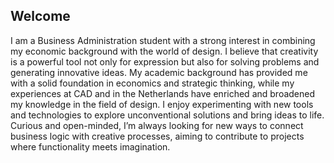 ## Welcome
I am a Business Administration student with a strong interest in
combining my economic background with the world of design. I
believe that creativity is a powerful tool not only for expression
but also for solving problems and generating innovative ideas.
My academic background has provided me with a solid
foundation in economics and strategic thinking, while my
experiences at CAD and in the Netherlands have enriched and
broadened my knowledge in the field of design.
I enjoy experimenting with new tools and technologies
to explore unconventional solutions and bring ideas to life.
Curious and open-minded, I’m always looking for new ways to
connect business logic with creative processes, aiming to
contribute to projects where functionality meets imagination.
